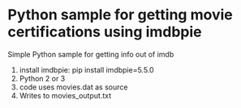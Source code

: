 # Python sample for getting movie certifications using imdbpie
Simple Python sample for getting info out of imdb <br/>
1. install imdbpie: pip install imdbpie=5.5.0
2. Python 2 or 3
3. code uses movies.dat as source
4. Writes to movies_output.txt